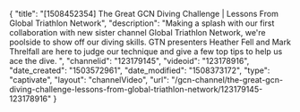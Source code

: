 {
    "title": "[1508452354] The Great GCN Diving Challenge | Lessons From Global Triathlon Network",
    "description": "Making a splash with our first collaboration with new sister channel Global Triathlon Network, we're poolside to show off our diving skills. GTN presenters Heather Fell and Mark Threlfall are here to judge our technique and give a few top tips to help us ace the dive. ",
    "channelid": "123179145",
    "videoid": "123178916",
    "date_created": "1503572961",
    "date_modified": "1508373172",
    "type": "captivate",
    "layout": "channelVideo",
    "url": "\/gcn-channel\/the-great-gcn-diving-challenge-lessons-from-global-triathlon-network\/123179145-123178916"
}